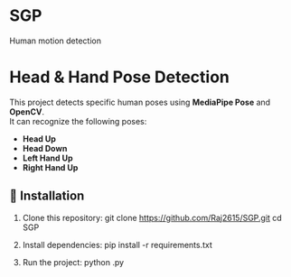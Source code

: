 # SGP
Human motion detection 

# Head & Hand Pose Detection

This project detects specific human poses using **MediaPipe Pose** and **OpenCV**.  
It can recognize the following poses:
- **Head Up**
- **Head Down**
- **Left Hand Up**
- **Right Hand Up**

## 📌 Installation
1. Clone this repository:
   git clone https://github.com/Raj2615/SGP.git
   cd SGP

2. Install dependencies:
   pip install -r requirements.txt

3. Run the project:
   python .py

